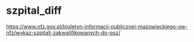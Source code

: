 # szpital_diff

https://www.nfz.gov.pl/biuletyn-informacji-publicznej-mazowieckiego-ow-nfz/wykaz-szpitali-zakwalifikowanych-do-psz/
